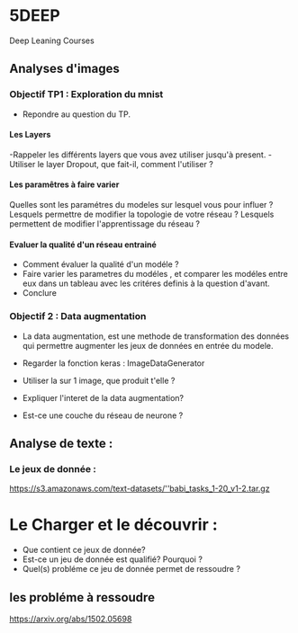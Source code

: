 # 5DEEP
Deep Leaning Courses

## Analyses d'images

### Objectif TP1 : Exploration du mnist

- Repondre au question du TP. 

#### Les Layers 
-Rappeler les différents layers que vous avez utiliser jusqu'à present. 
-Utiliser le layer Dropout, que fait-il, comment l'utiliser ?

#### Les paramêtres à faire varier 

Quelles sont les paramétres du modeles sur lesquel vous pour influer ?
    Lesquels permettre de modifier la topologie de votre réseau ?
    Lesquels permettent de modifier l'apprentissage du réseau ? 
    
#### Evaluer la qualité d'un réseau entrainé
- Comment évaluer la qualité d'un modéle ?
- Faire varier les parametres du modéles , et comparer les modéles entre eux dans un tableau avec les critéres definis à la question d'avant.
- Conclure

### Objectif 2 : Data augmentation 

* La data augmentation, est une methode de transformation des données qui permettre augmenter les jeux de données en entrée du modele.

* Regarder la fonction keras : ImageDataGenerator 

* Utiliser la sur 1 image, que produit t'elle ?

* Expliquer l'interet de la data augmentation? 

* Est-ce une couche du réseau de neurone ? 



## Analyse de texte :

### Le jeux de donnée : 
https://s3.amazonaws.com/text-datasets/''babi_tasks_1-20_v1-2.tar.gz

# Le Charger et le découvrir :

* Que contient ce jeux de donnée? 
* Est-ce un jeu de donnée est qualifié? Pourquoi ?
* Quel(s) probléme ce jeu de donnée permet de ressoudre ? 


## les probléme à ressoudre

https://arxiv.org/abs/1502.05698
